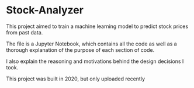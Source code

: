 # Stock-Analyzer

This project aimed to train a machine learning model to predict stock prices from past data.

The file is a Jupyter Notebook, which contains all the code as well as a thorough explanation of the purpose of each section of code.

I also explain the reasoning and motivations behind the design decisions I took. 

This project was built in 2020, but only uploaded recently
